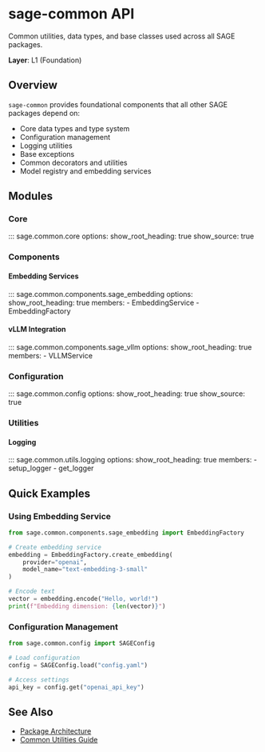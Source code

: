 # sage-common API

Common utilities, data types, and base classes used across all SAGE packages.

**Layer**: L1 (Foundation)

## Overview

`sage-common` provides foundational components that all other SAGE packages depend on:

- Core data types and type system
- Configuration management
- Logging utilities
- Base exceptions
- Common decorators and utilities
- Model registry and embedding services

## Modules

### Core

::: sage.common.core
    options:
      show_root_heading: true
      show_source: true

### Components

#### Embedding Services

::: sage.common.components.sage_embedding
    options:
      show_root_heading: true
      members:
        - EmbeddingService
        - EmbeddingFactory

#### vLLM Integration

::: sage.common.components.sage_vllm
    options:
      show_root_heading: true
      members:
        - VLLMService

### Configuration

::: sage.common.config
    options:
      show_root_heading: true
      show_source: true

### Utilities

#### Logging

::: sage.common.utils.logging
    options:
      show_root_heading: true
      members:
        - setup_logger
        - get_logger

## Quick Examples

### Using Embedding Service

```python
from sage.common.components.sage_embedding import EmbeddingFactory

# Create embedding service
embedding = EmbeddingFactory.create_embedding(
    provider="openai",
    model_name="text-embedding-3-small"
)

# Encode text
vector = embedding.encode("Hello, world!")
print(f"Embedding dimension: {len(vector)}")
```

### Configuration Management

```python
from sage.common.config import SAGEConfig

# Load configuration
config = SAGEConfig.load("config.yaml")

# Access settings
api_key = config.get("openai_api_key")
```

## See Also

- [Package Architecture](../../concepts/architecture/package-structure.md)
- [Common Utilities Guide](../../guides/packages/sage-common/overview.md)

